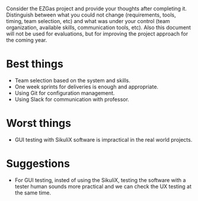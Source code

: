 Consider the EZGas project and provide your thoughts after completing it. 
Distinguish between what you could not change (requirements, tools, timing, team selection, etc) 
and what was under your control (team organization, available skills, communication tools, etc).
Also this document will not be used for evaluations, but for improving the project approach for the coming year.


# Best things
- Team selection based on the system and skills. 
- One week sprints for deliveries is enough and appropriate.
- Using Git for configuration management.
- Using Slack for communication with professor.

# Worst things
- GUI testing with SikuliX software is impractical in the real world projects.



# Suggestions 
- For GUI testing, insted of using the SikuliX, testing the software with a tester human sounds more practical and we can check the UX testing at the same time.
